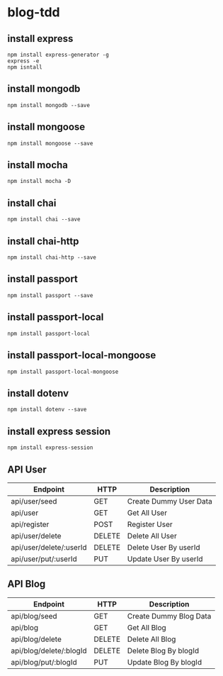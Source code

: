 # blog-tdd

## install express

```
npm install express-generator -g
express -e
npm isntall
```

## install mongodb

```
npm install mongodb --save
```

## install mongoose

```
npm install mongoose --save
```

## install mocha

```
npm install mocha -D
```

## install chai

```
npm install chai --save
```

## install chai-http

```
npm install chai-http --save
```

## install passport

```
npm install passport --save
```

## install passport-local

```
npm install passport-local
```

## install passport-local-mongoose

```
npm install passport-local-mongoose
```

## install dotenv

```
npm install dotenv --save
```

## install express session

```
npm install express-session
```

## API User

| Endpoint                      | HTTP      | Description               |
| ----------                    | -----     | ------------              |
| api/user/seed                 | GET       | Create Dummy User Data    |
| api/user                      | GET       | Get All User              |
| api/register                  | POST      | Register User             |
| api/user/delete               | DELETE    | Delete All User           |
| api/user/delete/:userId       | DELETE    | Delete User By userId     |
| api/user/put/:userId          | PUT       | Update User By userId     |

## API Blog

| Endpoint                      | HTTP      | Description               |
| ----------                    | -----     | ------------              |
| api/blog/seed                 | GET       | Create Dummy Blog Data    |
| api/blog                      | GET       | Get All Blog              |
| api/blog/delete               | DELETE    | Delete All Blog           |
| api/blog/delete/:blogId       | DELETE    | Delete Blog By blogId     |
| api/blog/put/:blogId          | PUT       | Update Blog By blogId     |